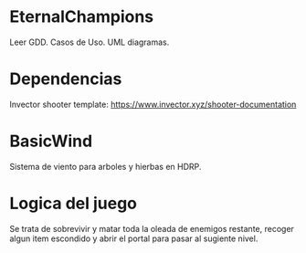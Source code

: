 # EternalChampions
Leer GDD. 
Casos de Uso.
UML diagramas.

# Dependencias
Invector shooter template: https://www.invector.xyz/shooter-documentation

# BasicWind
Sistema de viento para arboles y hierbas en HDRP.

# Logica del juego
Se trata de sobrevivir y matar toda la oleada de enemigos restante, recoger algun item escondido y abrir el portal para pasar al sugiente nivel.
